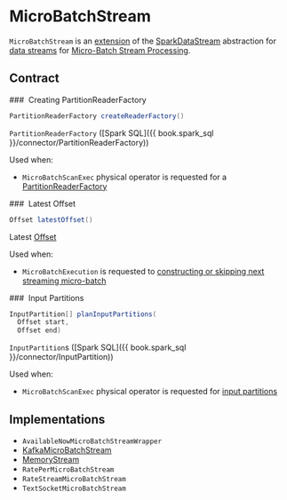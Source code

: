 # MicroBatchStream

`MicroBatchStream` is an [extension](#contract) of the [SparkDataStream](SparkDataStream.md) abstraction for [data streams](#implementations) for [Micro-Batch Stream Processing](micro-batch-execution/index.md).

## Contract

### <span id="createReaderFactory"> Creating PartitionReaderFactory

```java
PartitionReaderFactory createReaderFactory()
```

`PartitionReaderFactory` ([Spark SQL]({{ book.spark_sql }}/connector/PartitionReaderFactory))

Used when:

* `MicroBatchScanExec` physical operator is requested for a [PartitionReaderFactory](physical-operators/MicroBatchScanExec.md#readerFactory)

### <span id="latestOffset"> Latest Offset

```java
Offset latestOffset()
```

Latest [Offset](Offset.md)

Used when:

* `MicroBatchExecution` is requested to [constructing or skipping next streaming micro-batch](micro-batch-execution/MicroBatchExecution.md#constructNextBatch)

### <span id="planInputPartitions"> Input Partitions

```java
InputPartition[] planInputPartitions(
  Offset start,
  Offset end)
```

`InputPartition`s ([Spark SQL]({{ book.spark_sql }}/connector/InputPartition))

Used when:

* `MicroBatchScanExec` physical operator is requested for [input partitions](physical-operators/MicroBatchScanExec.md#partitions)

## Implementations

* `AvailableNowMicroBatchStreamWrapper`
* [KafkaMicroBatchStream](datasources/kafka/KafkaMicroBatchStream.md)
* [MemoryStream](datasources/memory/MemoryStream.md)
* `RatePerMicroBatchStream`
* `RateStreamMicroBatchStream`
* `TextSocketMicroBatchStream`
